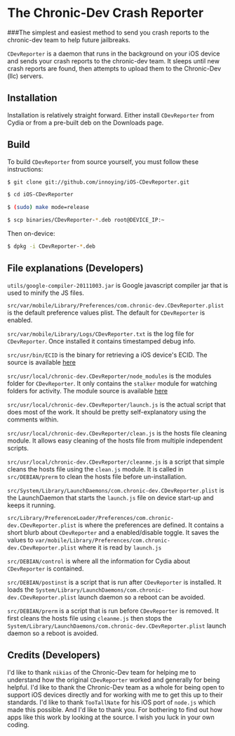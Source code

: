 The Chronic-Dev Crash Reporter
=======
###The simplest and easiest method to send you crash reports to the chronic-dev team to help future jailbreaks.


`CDevReporter` is a daemon that runs in the background on your iOS device and sends your crash reports to the chronic-dev team. It sleeps until new crash reports are found, then attempts to upload them to the Chronic-Dev (llc) servers.

Installation
------------
Installation is relatively straight forward. Either install `CDevReporter` from Cydia or from a pre-built deb on the Downloads page.


Build
------------
To build `CDevReporter` from source yourself, you must follow these instructions:

``` bash
$ git clone git://github.com/innoying/iOS-CDevReporter.git

$ cd iOS-CDevReporter

$ (sudo) make mode=release

$ scp binaries/CDevReporter-*.deb root@DEVICE_IP:~

```
Then on-device:
``` bash
$ dpkg -i CDevReporter-*.deb
```


File explanations (Developers)
------------
`utils/google-compiler-20111003.jar` is Google javascript compiler jar that is used to minify the JS files.

`src/var/mobile/Library/Preferences/com.chronic-dev.CDevReporter.plist` is the default preference values plist. The default for `CDevReporter` is enabled.

`src/var/mobile/Library/Logs/CDevReporter.txt` is the log file for `CDevReporter`. Once installed it contains timestamped debug info. 

`src/usr/bin/ECID` is the binary for retrieving a iOS device's ECID. The source is available [here](https://github.com/innoying/iOS-ecid)

`src/usr/local/chronic-dev.CDevReporter/node_modules` is the modules folder for `CDevReporter`. It only contains the `stalker` module for watching folders for activity. The module source is available [here](https://github.com/jslatts/stalker)

`src/usr/local/chronic-dev.CDevReporter/launch.js` is the actual script that does most of the work. It should be pretty self-explanatory using the comments within. 

`src/usr/local/chronic-dev.CDevReporter/clean.js` is the hosts file cleaning module. It allows easy cleaning of the hosts file from multiple independent scripts. 

`src/usr/local/chronic-dev.CDevReporter/cleanme.js` is a script that simple cleans the hosts file using the `clean.js` module. It is called in `src/DEBIAN/prerm` to clean the hosts file before un-installation.

`src/System/Library/LaunchDaemons/com.chronic-dev.CDevReporter.plist` is the LaunchDaemon that starts the `launch.js` file on device start-up and keeps it running.

`src/Library/PreferenceLoader/Preferences/com.chronic-dev.CDevReporter.plist` is where the preferences are defined. It contains a short blurb about `CDevReporter` and a enabled/disable toggle. It saves the values to `var/mobile/Library/Preferences/com.chronic-dev.CDevReporter.plist` where it is read by `launch.js`

`src/DEBIAN/control` is where all the information for Cydia about `CDevReporter` is contained. 

`src/DEBIAN/postinst` is a script that is run after `CDevReporter` is installed. It loads the `System/Library/LaunchDaemons/com.chronic-dev.CDevReporter.plist` launch daemon so a reboot can be avoided. 

`src/DEBIAN/prerm` is a script that is run before `CDevReporter` is removed. It first cleans the hosts file using `cleanme.js` then stops the `System/Library/LaunchDaemons/com.chronic-dev.CDevReporter.plist` launch daemon so a reboot is avoided. 


Credits (Developers)
------------
I'd like to thank `nikias` of the Chronic-Dev team for helping me to understand how the original `CDevReporter` worked and generally for being helpful.
I'd like to thank the Chronic-Dev team as a whole for being open to support iOS devices directly and for working with me to get this up to their standards.
I'd like to thank `TooTallNate` for his iOS port of `node.js` which made this possible.
And I'd like to thank you. For bothering to find out how apps like this work by looking at the source. I wish you luck in your own coding.